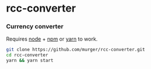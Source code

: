 # rcc-converter
### Currency converter

Requires [node](http://nodejs.org) + [npm](https://npmjs.com) or [yarn](https://yarnpkg.com) to work.

```sh
git clone https://github.com/murger/rcc-converter.git
cd rcc-converter
yarn && yarn start
```
